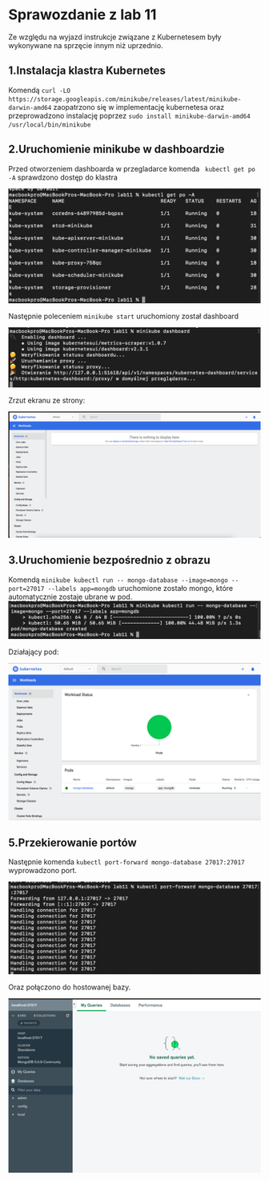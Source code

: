 # Sprawozdanie z lab 11

Ze względu na wyjazd instrukcje związane z Kubernetesem były wykonywane na sprzęcie innym niż uprzednio.

## 1.Instalacja klastra Kubernetes 
Komendą `curl -LO https://storage.googleapis.com/minikube/releases/latest/minikube-darwin-amd64`
zaopatrzono się w implementację kubernetesa oraz przeprowadzono instalację poprzez `sudo install minikube-darwin-amd64 /usr/local/bin/minikube`

## 2.Uruchomienie minikube w dashboardzie

Przed otworzeniem dashboarda w przegladarce komenda ` kubectl get po -A` sprawdzono dostęp do klastra 

![](3.png)

Następnie poleceniem `minikube start` uruchomiony został dashboard

![](4.png)

Zrzut ekranu ze strony:

![](5.png)

## 3.Uruchomienie bezpośrednio z obrazu
Komendą `minikube kubectl run -- mongo-database --image=mongo --port=27017 --labels app=mongdb` uruchomione zostało mongo, które automatycznie zostaje ubrane w pod.
![](4-5.png)

Działający pod: 

![](6.png)

## 5.Przekierowanie portów
Następnie komenda `kubectl port-forward mongo-database 27017:27017` wyprowadzono port.

![](7.png)

Oraz połączono do hostowanej bazy.

![](8.png)


